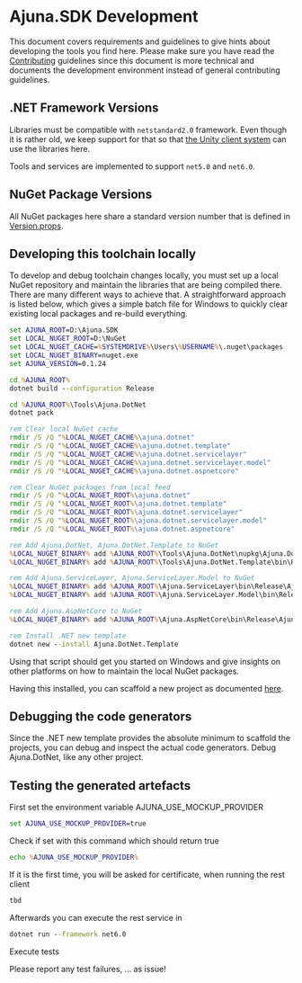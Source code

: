 # Ajuna.SDK Development
This document covers requirements and guidelines to give hints about developing the tools you find here. Please make sure you have read the [Contributing](./CONTRIBUTING.md) guidelines since this document is more technical and documents the development environment instead of general contributing guidelines.

## .NET Framework Versions
Libraries must be compatible with `netstandard2.0` framework. Even though it is rather old, we keep support for that so that [the Unity client system](https://docs.unity3d.com/2019.1/Documentation/Manual/dotnetProfileSupport.html) can use the libraries here.

Tools and services are implemented to support `net5.0` and `net6.0`.

## NuGet Package Versions
All NuGet packages here share a standard version number that is defined in [Version.props](./Version.props).

## Developing this toolchain locally
To develop and debug toolchain changes locally, you must set up a local NuGet repository and maintain the libraries that are being compiled there. There are many different ways to achieve that. A straightforward approach is listed below, which gives a simple batch file for Windows to quickly clear existing local packages and re-build everything.

```bat
set AJUNA_ROOT=D:\Ajuna.SDK
set LOCAL_NUGET_ROOT=D:\NuGet
set LOCAL_NUGET_CACHE=%SYSTEMDRIVE%\Users\%USERNAME%\.nuget\packages
set LOCAL_NUGET_BINARY=nuget.exe
set AJUNA_VERSION=0.1.24

cd %AJUNA_ROOT%
dotnet build --configuration Release

cd %AJUNA_ROOT%\Tools\Ajuna.DotNet
dotnet pack

rem Clear local NuGet cache
rmdir /S /Q "%LOCAL_NUGET_CACHE%\ajuna.dotnet"
rmdir /S /Q "%LOCAL_NUGET_CACHE%\ajuna.dotnet.template"
rmdir /S /Q "%LOCAL_NUGET_CACHE%\ajuna.dotnet.servicelayer"
rmdir /S /Q "%LOCAL_NUGET_CACHE%\ajuna.dotnet.servicelayer.model"
rmdir /S /Q "%LOCAL_NUGET_CACHE%\ajuna.dotnet.aspnetcore"

rem Clear NuGet packages from local feed
rmdir /S /Q "%LOCAL_NUGET_ROOT%\ajuna.dotnet"
rmdir /S /Q "%LOCAL_NUGET_ROOT%\ajuna.dotnet.template"
rmdir /S /Q "%LOCAL_NUGET_ROOT%\ajuna.dotnet.servicelayer"
rmdir /S /Q "%LOCAL_NUGET_ROOT%\ajuna.dotnet.servicelayer.model"
rmdir /S /Q "%LOCAL_NUGET_ROOT%\ajuna.dotnet.aspnetcore"

rem Add Ajuna.DotNet, Ajuna.DotNet.Template to NuGet
%LOCAL_NUGET_BINARY% add %AJUNA_ROOT%\Tools\Ajuna.DotNet\nupkg\Ajuna.DotNet.%AJUNA_VERSION%.nupkg -Source %LOCAL_NUGET_ROOT%
%LOCAL_NUGET_BINARY% add %AJUNA_ROOT%\Tools\Ajuna.DotNet.Template\bin\Release\Ajuna.DotNet.Template.%AJUNA_VERSION%.nupkg -Source %LOCAL_NUGET_ROOT%

rem Add Ajuna.ServiceLayer, Ajuna.ServiceLayer.Model to NuGet
%LOCAL_NUGET_BINARY% add %AJUNA_ROOT%\Ajuna.ServiceLayer\bin\Release\Ajuna.ServiceLayer.%AJUNA_VERSION%.nupkg -Source %LOCAL_NUGET_ROOT%
%LOCAL_NUGET_BINARY% add %AJUNA_ROOT%\Ajuna.ServiceLayer.Model\bin\Release\Ajuna.ServiceLayer.Model.%AJUNA_VERSION%.nupkg -Source %LOCAL_NUGET_ROOT%

rem Add Ajuna.AspNetCore to NuGet
%LOCAL_NUGET_BINARY% add %AJUNA_ROOT%\Ajuna.AspNetCore\bin\Release\Ajuna.AspNetCore.%AJUNA_VERSION%.nupkg -Source %LOCAL_NUGET_ROOT%

rem Install .NET new template
dotnet new --install Ajuna.DotNet.Template
```

Using that script should get you started on Windows and give insights on other platforms on how to maintain the local NuGet packages.

Having this installed, you can scaffold a new project as documented [here](./README.md).

## Debugging the code generators
Since the .NET new template provides the absolute minimum to scaffold the projects, you can debug and inspect the actual code generators. Debug Ajuna.DotNet, like any other project.

## Testing the generated artefacts

First set the environment variable AJUNA_USE_MOCKUP_PROVIDER
```bat
set AJUNA_USE_MOCKUP_PROVIDER=true
```
Check if set with this command which should return true
```bat
echo %AJUNA_USE_MOCKUP_PROVIDER%
```
If it is the first time, you will be asked for certificate, when running the rest client
```bat
tbd
```
Afterwards you can execute the rest service in 
```bat
dotnet run --framework net6.0
```
Execute tests

Please report any test failures, ... as issue!
